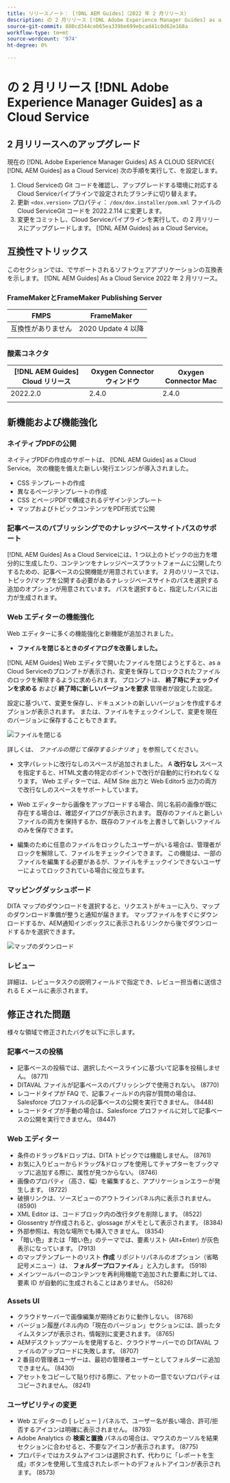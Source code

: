 ```yaml
---
title: リリースノート： [!DNL AEM Guides]（2022 年 2 月リリース）
description: の 2 月リリース [!DNL Adobe Experience Manager Guides] as a Cloud Service
source-git-commit: 880cd344ceb65ea339be699ebcad41c0d62e168a
workflow-type: tm+mt
source-wordcount: '974'
ht-degree: 0%

---
```


# の 2 月リリース [!DNL Adobe Experience Manager Guides] as a Cloud Service

## 2 月リリースへのアップグレード

現在の [!DNL Adobe Experience Manager Guides] AS A CLOUD SERVICE( [!DNL AEM Guides] as a Cloud Service) 次の手順を実行して、を設定します。
1. Cloud Serviceの Git コードを確認し、アップグレードする環境に対応するCloud Serviceパイプラインで設定されたブランチに切り替えます。
1. 更新 `<dox.version>` プロパティ： `/dox/dox.installer/pom.xml` ファイルのCloud ServiceGit コードを 2022.2.114 に変更します。
1. 変更をコミットし、Cloud Serviceパイプラインを実行して、の 2 月リリースにアップグレードします。 [!DNL AEM Guides] as a Cloud Service。

## 互換性マトリックス

このセクションでは、でサポートされるソフトウェアアプリケーションの互換表を示します。 [!DNL AEM Guides] As a Cloud Service 2022 年 2 月リリース。

### FrameMakerとFrameMaker Publishing Server

| FMPS | FrameMaker |
| --- | --- |
| 互換性がありません | 2020 Update 4 以降 |
| | |


### 酸素コネクタ

| [!DNL AEM Guides] Cloud リリース | Oxygen Connector ウィンドウ | Oxygen Connector Mac |
| --- | --- | --- |
| 2022.2.0 | 2.4.0 | 2.4.0 |
|  |  |  |


## 新機能および機能強化

### ネイティブPDFの公開

ネイティブPDFの作成のサポートは、 [!DNL AEM Guides] as a Cloud Service。 次の機能を備えた新しい発行エンジンが導入されました。
* CSS テンプレートの作成
* 異なるページテンプレートの作成
* CSS とページPDFで構成されるデザインテンプレート
* マップおよびトピックコンテンツをPDF形式で公開

### 記事ベースのパブリッシングでのナレッジベースサイトパスのサポート

[!DNL AEM Guides] As a Cloud Serviceには、1 つ以上のトピックの出力を増分的に生成したり、コンテンツをナレッジベースプラットフォームに公開したりするための、記事ベースの公開機能が用意されています。 2 月のリリースでは、トピック/マップを公開する必要があるナレッジベースサイトのパスを選択する追加のオプションが用意されています。 パスを選択すると、指定したパスに出力が生成されます。

### Web エディターの機能強化

Web エディターに多くの機能強化と新機能が追加されました。

* **ファイルを閉じるときのダイアログを改善しました。**

[!DNL AEM Guides] Web エディタで開いたファイルを閉じようとすると、as a Cloud Serviceのプロンプトが表示され、変更を保存してロックされたファイルのロックを解除するように求められます。 プロンプトは、 **終了時にチェックインを求める** および **終了時に新しいバージョンを要求** 管理者が設定した設定。

設定に基づいて、変更を保存し、ドキュメントの新しいバージョンを作成するオプションが表示されます。 または、ファイルをチェックインして、変更を現在のバージョンに保存することもできます。

![ファイルを閉じる](assets/file-close-save-changes-unlock.png)

詳しくは、 *ファイルの閉じて保存するシナリオ* 」を参照してください。

* 文字パレットに改行なしのスペースが追加されました。  A **改行なし** スペースを指定すると、HTML文書の特定のポイントで改行が自動的に行われなくなります。 Web エディターでは、AEM Site 出力と Web Editor5 出力の両方で改行なしのスペースをサポートしています。

* Web エディターから画像をアップロードする場合、同じ名前の画像が既に存在する場合は、確認ダイアログが表示されます。 既存のファイルと新しいファイルの両方を保持するか、既存のファイルを上書きして新しいファイルのみを保存できます。

* 編集のために任意のファイルをロックしたユーザーがいる場合は、管理者がロックを解除して、ファイルをチェックインできます。 この機能は、一部のファイルを編集する必要があるが、ファイルをチェックインできないユーザーによってロックされている場合に役立ちます。

### マッピングダッシュボード

DITA マップのダウンロードを選択すると、リクエストがキューに入り、マップのダウンロード準備が整うと通知が届きます。 マップファイルをすぐにダウンロードするか、AEM通知インボックスに表示されるリンクから後でダウンロードするかを選択できます。

![マップのダウンロード](assets/download-map-prompt.png)

### レビュー

詳細は、レビュータスクの説明フィールドで指定でき、レビュー担当者に送信される E メールに表示されます。

## 修正された問題

様々な領域で修正されたバグを以下に示します。

### 記事ベースの投稿

* 記事ベースの投稿では、選択したベースラインに基づいて記事を投稿しません。 (8771)
* DITAVAL ファイルが記事ベースのパブリッシングで使用されない。 (8770)
* レコードタイプが FAQ で、記事フィールドの内容が質問の場合は、Salesforce プロファイルの記事ベースの公開を実行できません。 (8448)
* レコードタイプが手動の場合は、Salesforce プロファイルに対して記事ベースの公開を実行できません。 (8447)

### Web エディター

* 条件のドラッグ&amp;ドロップは、DITA トピックでは機能しません。 (8761)
* お気に入りビューからドラッグ&amp;ドロップを使用してチャプターをブックマップに追加する際に、属性が見つからない。 (8746)
* 画像のプロパティ（高さ、幅）を編集すると、アプリケーションエラーが発生します。 (8722)
* 破損リンクは、ソースビューのアウトラインパネル内に表示されません。 (8590)
* XML Editor は、コードブロック内の改行タグを削除します。 (8522)
* Glossentry が作成されると、glossage がメモとして表示されます。 (8384)
* 外部参照は、有効な場所でも挿入できません。 (8354)
* 「暗い色」または「暗い色」のテーマでは、要素リスト (Alt+Enter) が灰色表示になっています。 (7913)
* のマップテンプレートのリスト **作成** リポジトリパネルのオプション（省略記号メニュー）は、 **フォルダープロファイル** 」と入力します。 (5918)
* メインツールバーのコンテンツを再利用機能で追加された要素に対しては、要素 ID が自動的に生成されることはありません。 (5826)

### Assets UI

* クラウドサーバーで画像編集が期待どおりに動作しない。 (8768)
* バージョン履歴パネル内の「現在のバージョン」セクションには、誤ったタイムスタンプが表示され、情報別に変更されます。 (8765)
* AEMデスクトップツールを使用すると、クラウドサーバーでの DITAVAL ファイルのアップロードに失敗します。 (8707)
* 2 番目の管理者ユーザーは、最初の管理者ユーザーとしてフォルダーに追加できません。 (8430)
* アセットをコピーして貼り付ける際に、アセットの一意でないプロパティはコピーされません。 (8241)

### ユーザビリティの変更

* Web エディターの [ レビュー ] パネルで、ユーザー名が長い場合、許可/拒否するアイコンは明確に表示されません。 (8793)
* Adobe Analytics の **検索と置換** パネルの場合は、マウスのカーソルを結果セクションに合わせると、不要なアイコンが表示されます。 (8775)
* プロパティではカスタムアイコンは選択されず、代わりに「レポートを生成」ボタンを使用して生成されたレポートのデフォルトアイコンが表示されます。 (8573)
